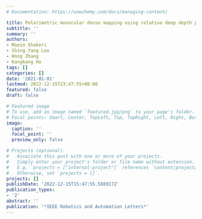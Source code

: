 ```yaml
---
# Documentation: https://wowchemy.com/docs/managing-content/

title: Polarimetric monocular dense mapping using relative deep depth prior
subtitle: ''
summary: ''
authors:
- Moein Shakeri
- Shing Yang Loo
- Hong Zhang
- Kangkang Hu
tags: []
categories: []
date: '2021-01-01'
lastmod: 2022-12-15T23:47:55+08:00
featured: false
draft: false

# Featured image
# To use, add an image named `featured.jpg/png` to your page's folder.
# Focal points: Smart, Center, TopLeft, Top, TopRight, Left, Right, BottomLeft, Bottom, BottomRight.
image:
  caption: ''
  focal_point: ''
  preview_only: false

# Projects (optional).
#   Associate this post with one or more of your projects.
#   Simply enter your project's folder or file name without extension.
#   E.g. `projects = ["internal-project"]` references `content/project/deep-learning/index.md`.
#   Otherwise, set `projects = []`.
projects: []
publishDate: '2022-12-15T15:47:55.588917Z'
publication_types:
- '2'
abstract: ''
publication: '*IEEE Robotics and Automation Letters*'
---
```

